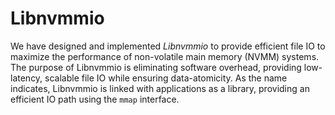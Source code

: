 # Libnvmmio
We have designed and implemented *Libnvmmio* to provide efficient file IO to maximize the performance of non-volatile main memory (NVMM) systems.
The purpose of Libnvmmio is eliminating software overhead, providing low-latency, scalable file IO while ensuring data-atomicity.
As the name indicates, Libnvmmio is linked with applications as a library, providing an efficient IO path using the ```mmap``` interface. 
